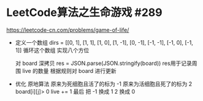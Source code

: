 # LeetCode算法之生命游戏  #289
https://leetcode-cn.com/problems/game-of-life/

- 定义一个数组 dirs = [[0, 1], [1, 1], [1, 0], [1, -1], [0, -1], [-1, -1], [-1, 0], [-1, 1]]
    循环这个数组  实现八个方位

    对 board 深拷贝   res = JSON.parse(JSON.stringify(board))  res用于记录周围 live 的数量
    根据规则对 board 进行更新

- 优化    原地算法
    原来为死细胞且活了的标为 -1
    原来为活细胞且死了的标为  2
    board[i][j]> 0   live += 1
    最后  把  -1 换成 1  2 换成 0